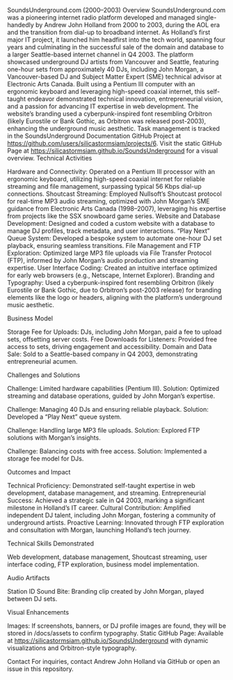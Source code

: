 SoundsUnderground.com (2000–2003)
Overview
SoundsUnderground.com was a pioneering internet radio platform developed and managed single-handedly by Andrew John Holland from 2000 to 2003, during the AOL era and the transition from dial-up to broadband internet. As Holland’s first major IT project, it launched him headfirst into the tech world, spanning four years and culminating in the successful sale of the domain and database to a larger Seattle-based internet channel in Q4 2003. The platform showcased underground DJ artists from Vancouver and Seattle, featuring one-hour sets from approximately 40 DJs, including John Morgan, a Vancouver-based DJ and Subject Matter Expert (SME) technical advisor at Electronic Arts Canada. Built using a Pentium III computer with an ergonomic keyboard and leveraging high-speed coaxial internet, this self-taught endeavor demonstrated technical innovation, entrepreneurial vision, and a passion for advancing IT expertise in web development. The website’s branding used a cyberpunk-inspired font resembling Orbitron (likely Eurostile or Bank Gothic, as Orbitron was released post-2003), enhancing the underground music aesthetic.
Task management is tracked in the SoundsUnderground Documentation GitHub Project at https://github.com/users/silicastormsiam/projects/6. Visit the static GitHub Page at https://silicastormsiam.github.io/SoundsUnderground for a visual overview.
Technical Activities

Hardware and Connectivity: Operated on a Pentium III processor with an ergonomic keyboard, utilizing high-speed coaxial internet for reliable streaming and file management, surpassing typical 56 Kbps dial-up connections.
Shoutcast Streaming: Employed Nullsoft’s Shoutcast protocol for real-time MP3 audio streaming, optimized with John Morgan’s SME guidance from Electronic Arts Canada (1998–2007), leveraging his expertise from projects like the SSX snowboard game series.
Website and Database Development: Designed and coded a custom website with a database to manage DJ profiles, track metadata, and user interactions.
“Play Next” Queue System: Developed a bespoke system to automate one-hour DJ set playback, ensuring seamless transitions.
File Management and FTP Exploration: Optimized large MP3 file uploads via File Transfer Protocol (FTP), informed by John Morgan’s audio production and streaming expertise.
User Interface Coding: Created an intuitive interface optimized for early web browsers (e.g., Netscape, Internet Explorer).
Branding and Typography: Used a cyberpunk-inspired font resembling Orbitron (likely Eurostile or Bank Gothic, due to Orbitron’s post-2003 release) for branding elements like the logo or headers, aligning with the platform’s underground music aesthetic.

Business Model

Storage Fee for Uploads: DJs, including John Morgan, paid a fee to upload sets, offsetting server costs.
Free Downloads for Listeners: Provided free access to sets, driving engagement and accessibility.
Domain and Data Sale: Sold to a Seattle-based company in Q4 2003, demonstrating entrepreneurial acumen.

Challenges and Solutions

Challenge: Limited hardware capabilities (Pentium III).
Solution: Optimized streaming and database operations, guided by John Morgan’s expertise.


Challenge: Managing 40 DJs and ensuring reliable playback.
Solution: Developed a “Play Next” queue system.


Challenge: Handling large MP3 file uploads.
Solution: Explored FTP solutions with Morgan’s insights.


Challenge: Balancing costs with free access.
Solution: Implemented a storage fee model for DJs.



Outcomes and Impact

Technical Proficiency: Demonstrated self-taught expertise in web development, database management, and streaming.
Entrepreneurial Success: Achieved a strategic sale in Q4 2003, marking a significant milestone in Holland’s IT career.
Cultural Contribution: Amplified independent DJ talent, including John Morgan, fostering a community of underground artists.
Proactive Learning: Innovated through FTP exploration and consultation with Morgan, launching Holland’s tech journey.

Technical Skills Demonstrated

Web development, database management, Shoutcast streaming, user interface coding, FTP exploration, business model implementation.

Audio Artifacts

Station ID Sound Bite: Branding clip created by John Morgan, played between DJ sets.

Visual Enhancements


Images: If screenshots, banners, or DJ profile images are found, they will be stored in /docs/assets to confirm typography.
Static GitHub Page: Available at https://silicastormsiam.github.io/SoundsUnderground with dynamic visualizations and Orbitron-style typography.

Contact
For inquiries, contact Andrew John Holland via GitHub or open an issue in this repository.
